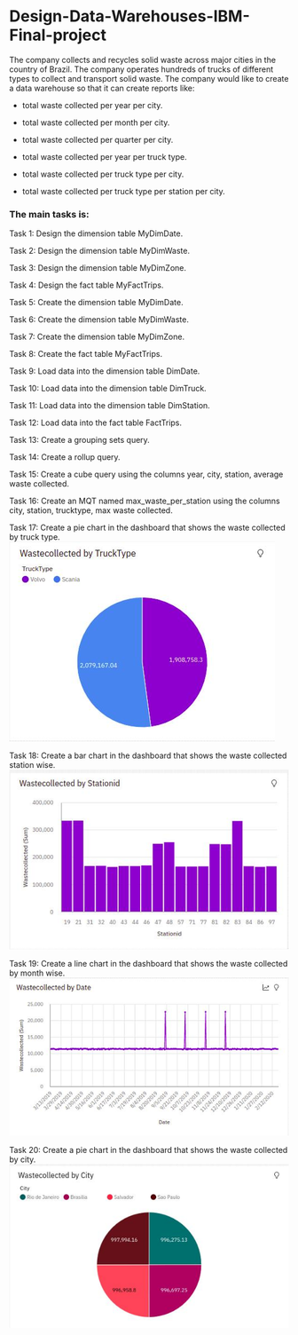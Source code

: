 # Design-Data-Warehouses-IBM-Final-project

The company collects and recycles solid waste across major cities in the country of Brazil. The company operates hundreds of trucks of different types to collect and transport solid waste. The company would like to create a data warehouse so that it can create reports like:

- total waste collected per year per city.

- total waste collected per month per city.

- total waste collected per quarter per city.

- total waste collected per year per truck type.

- total waste collected per truck type per city.

- total waste collected per truck type per station per city.

### The main tasks is:
Task 1: Design the dimension table MyDimDate. 

Task 2: Design the dimension table MyDimWaste. 

Task 3: Design the dimension table MyDimZone. 

Task 4: Design the fact table MyFactTrips. 

Task 5: Create the dimension table MyDimDate. 

Task 6: Create the dimension table MyDimWaste.  

Task 7: Create the dimension table MyDimZone. 

Task 8: Create the fact table MyFactTrips. 

Task 9: Load data into the dimension table DimDate.

Task 10: Load data into the dimension table DimTruck. 

Task 11: Load data into the dimension table DimStation. 

Task 12: Load data into the fact table FactTrips. 

Task 13: Create a grouping sets query.  

Task 14: Create a rollup query.  

Task 15: Create a cube query using the columns year, city, station, average waste collected.

Task 16: Create an MQT named max_waste_per_station using the columns city, station, trucktype, max waste collected.

Task 17: Create a pie chart in the dashboard that shows the waste collected by truck type.
![alt text](https://github.com/aia-elkashef/Design-Data-Warehouses/blob/main/images/17-pie.jpg)


Task 18: Create a bar chart in the dashboard that shows the waste collected station wise.
![alt text](https://github.com/aia-elkashef/Design-Data-Warehouses/blob/main/images/18-bar.jpg)


Task 19: Create a line chart in the dashboard that shows the waste collected by month wise.
![alt text](https://github.com/aia-elkashef/Design-Data-Warehouses/blob/main/images/19-line.jpg)


Task 20: Create a pie chart in the dashboard that shows the waste collected by city.
![alt text](https://github.com/aia-elkashef/Design-Data-Warehouses/blob/main/images/20-pie.jpg)

